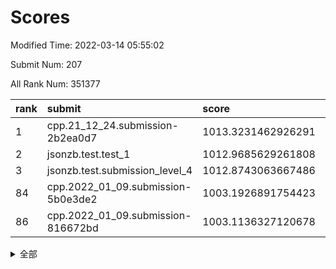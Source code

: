 # Scores

Modified Time: 2022-03-14 05:55:02

Submit Num: 207

All Rank Num: 351377

| rank |               submit               |       score        |       sigma        | pk_num |
| :--- | :--------------------------------- | :----------------- | :----------------- | :----- |
| 1    | cpp.21_12_24.submission-2b2ea0d7   | 1013.3231462926291 | 0.7974467662509251 | 6791   |
| 2    | jsonzb.test.test_1                 | 1012.9685629261808 | 0.7966825088760742 | 6791   |
| 3    | jsonzb.test.submission_level_4     | 1012.8743063667486 | 0.7975489472679352 | 6794   |
| 84   | cpp.2022_01_09.submission-5b0e3de2 | 1003.1926891754423 | 0.7075718841918109 | 6788   |
| 86   | cpp.2022_01_09.submission-816672bd | 1003.1136327120678 | 0.7021455731878287 | 6792   |


<details>
<summary>全部</summary>

| rank |                 submit                 |       score        |       sigma        | pk_num |
| :--- | :------------------------------------- | :----------------- | :----------------- | :----- |
| 1    | cpp.21_12_24.submission-2b2ea0d7       | 1013.3231462926291 | 0.7974467662509251 | 6791   |
| 2    | jsonzb.test.test_1                     | 1012.9685629261808 | 0.7966825088760742 | 6791   |
| 3    | jsonzb.test.submission_level_4         | 1012.8743063667486 | 0.7975489472679352 | 6794   |
| 4    | gobigger.level_3.submission_level_3_38 | 1011.8092203729238 | 0.7805758348094715 | 6790   |
| 5    | gobigger.level_3.submission_level_3_12 | 1011.544994404754  | 0.810473588836071  | 6787   |
| 6    | gobigger.level_3.submission_level_3_6  | 1011.1789882743083 | 0.7804239583129191 | 6791   |
| 7    | gobigger.level_3.submission_level_3_9  | 1010.9783134997181 | 0.7533801324192942 | 6791   |
| 8    | gobigger.level_3.submission_level_3_14 | 1010.8665324775053 | 0.7655487002019692 | 6794   |
| 9    | gobigger.level_3.submission_level_3_33 | 1010.7524026488529 | 0.7674101739699636 | 6784   |
| 10   | gobigger.level_3.submission_level_3_30 | 1010.6261666043015 | 0.7760695920561007 | 6796   |
| 11   | gobigger.level_3.submission_level_3_3  | 1010.4426125985299 | 0.7528232527793801 | 6799   |
| 12   | gobigger.level_3.submission_level_3_48 | 1010.4384605956922 | 0.7432565724979364 | 6785   |
| 13   | gobigger.level_3.submission_level_3_49 | 1010.4264816983205 | 0.7764236153879495 | 6787   |
| 14   | gobigger.level_3.submission_level_3_13 | 1010.424185051171  | 0.7778401847426699 | 6791   |
| 15   | gobigger.level_3.submission_level_3_27 | 1010.4185136016625 | 0.8100871004215197 | 6791   |
| 16   | gobigger.level_3.submission_level_3_18 | 1010.3665300335157 | 0.7457983221014046 | 6792   |
| 17   | gobigger.level_3.submission_level_3_0  | 1010.3581256250604 | 0.7490814097375939 | 6792   |
| 18   | gobigger.level_3.submission_level_3_5  | 1010.3377223197025 | 0.760100552956289  | 6790   |
| 19   | gobigger.level_3.submission_level_3_26 | 1010.3066723220643 | 0.7793836522239603 | 6791   |
| 20   | gobigger.level_3.submission_level_3_15 | 1010.3058215844708 | 0.7484455592104625 | 6793   |
| 21   | gobigger.level_3.submission_level_3_25 | 1010.2639202026505 | 0.7443479216773494 | 6790   |
| 22   | gobigger.level_3.submission_level_3_41 | 1010.2416051733292 | 0.7435728754999021 | 6793   |
| 23   | gobigger.level_3.submission_level_3_10 | 1010.2069224057526 | 0.7546556051701603 | 6787   |
| 24   | gobigger.level_3.submission_level_3_43 | 1010.1744659725434 | 0.778740184561237  | 6790   |
| 25   | gobigger.level_3.submission_level_3_40 | 1010.1581915367993 | 0.7633907602711795 | 6790   |
| 26   | gobigger.level_3.submission_level_3_7  | 1010.1516859591667 | 0.7538937826199616 | 6789   |
| 27   | gobigger.level_3.submission_level_3_47 | 1009.9838623054974 | 0.7897991590217148 | 6793   |
| 28   | gobigger.level_3.submission_level_3_32 | 1009.9605326749964 | 0.75246057723179   | 6791   |
| 29   | gobigger.level_3.submission_level_3_28 | 1009.9531896486536 | 0.7632397701694438 | 6792   |
| 30   | gobigger.level_3.submission_level_3_46 | 1009.9353386176796 | 0.7644226434186201 | 6791   |
| 31   | gobigger.level_3.submission_level_3_45 | 1009.7934846746281 | 0.7728792432830043 | 6788   |
| 32   | gobigger.level_3.submission_level_3_36 | 1009.7604862253929 | 0.7534759328458227 | 6785   |
| 33   | gobigger.level_3.submission_level_3_11 | 1009.7537627789011 | 0.7512858839091592 | 6793   |
| 34   | gobigger.level_3.submission_level_3_21 | 1009.6964469216271 | 0.7649119990943443 | 6790   |
| 35   | gobigger.level_3.submission_level_3_34 | 1009.6875597629731 | 0.743463363492288  | 6796   |
| 36   | gobigger.level_3.submission_level_3_44 | 1009.6776676523776 | 0.7622116559499883 | 6789   |
| 37   | gobigger.level_3.submission_level_3_35 | 1009.6204157138554 | 0.7313968165317506 | 6795   |
| 38   | gobigger.level_3.submission_level_3_19 | 1009.5512556692554 | 0.745384359397786  | 6788   |
| 39   | gobigger.level_3.submission_level_3_1  | 1009.4719304012395 | 0.747990946134141  | 6793   |
| 40   | gobigger.level_3.submission_level_3_42 | 1009.4690666188147 | 0.7623829376970757 | 6793   |
| 41   | gobigger.level_3.submission_level_3_22 | 1009.4667661367872 | 0.7580057982574031 | 6792   |
| 42   | gobigger.level_3.submission_level_3_29 | 1009.4589250489125 | 0.7417006649330894 | 6795   |
| 43   | gobigger.level_3.submission_level_3_17 | 1009.4061890919963 | 0.7564613986655983 | 6790   |
| 44   | gobigger.level_3.submission_level_3_31 | 1009.4013090516866 | 0.7374873306468671 | 6789   |
| 45   | gobigger.level_3.submission_level_3_24 | 1009.3090732413087 | 0.7270126889293054 | 6787   |
| 46   | gobigger.level_3.submission_level_3_20 | 1009.1693938234552 | 0.7482353334394825 | 6789   |
| 47   | gobigger.level_3.submission_level_3_2  | 1009.1651943041762 | 0.7558399797392552 | 6781   |
| 48   | gobigger.level_3.submission_level_3_39 | 1009.0985904922923 | 0.7615112048482628 | 6789   |
| 49   | gobigger.level_3.submission_level_3_37 | 1009.0777059907306 | 0.7534821683794136 | 6790   |
| 50   | gobigger.level_3.submission_level_3_23 | 1009.0074663644709 | 0.7529871016491071 | 6788   |
| 51   | gobigger.level_3.submission_level_3_16 | 1008.9994051111806 | 0.741396656544727  | 6793   |
| 52   | gobigger.level_3.submission_level_3_8  | 1008.8595944222202 | 0.7498533891515203 | 6791   |
| 53   | gobigger.level_3.submission_level_3_4  | 1008.5454094426071 | 0.7536303733650553 | 6790   |
| 54   | gobigger.level_1.submission_level_1_49 | 1005.908954315499  | 0.725023531435577  | 6782   |
| 55   | gobigger.level_1.submission_level_1_13 | 1004.7221084894284 | 0.7255328770353834 | 6787   |
| 56   | gobigger.level_1.submission_level_1_44 | 1004.7144841780602 | 0.7361756166930574 | 6789   |
| 57   | gobigger.level_1.submission_level_1_15 | 1004.662751223327  | 0.7190080638342398 | 6793   |
| 58   | gobigger.level_1.submission_level_1_9  | 1004.5951220999432 | 0.7195977696611263 | 6791   |
| 59   | gobigger.level_1.submission_level_1_25 | 1004.5776442778521 | 0.7280703476401279 | 6790   |
| 60   | gobigger.level_1.submission_level_1_40 | 1004.4454839708775 | 0.7371070971793616 | 6787   |
| 61   | gobigger.level_1.submission_level_1_3  | 1004.4394355076095 | 0.7234760550169868 | 6786   |
| 62   | gobigger.level_1.submission_level_1_23 | 1004.3688276287807 | 0.7292577342865909 | 6785   |
| 63   | gobigger.level_1.submission_level_1_6  | 1004.1655511509971 | 0.7345210049133273 | 6793   |
| 64   | gobigger.level_1.submission_level_1_41 | 1004.0128304116474 | 0.7250648387736246 | 6792   |
| 65   | gobigger.level_1.submission_level_1_33 | 1003.9388236834394 | 0.7152009939285913 | 6787   |
| 66   | gobigger.level_1.submission_level_1_26 | 1003.7881152151111 | 0.719675394810087  | 6789   |
| 67   | gobigger.level_1.submission_level_1_28 | 1003.7516122802194 | 0.7238047890446456 | 6784   |
| 68   | gobigger.level_1.submission_level_1_7  | 1003.7360461366    | 0.7153444427993868 | 6786   |
| 69   | gobigger.level_1.submission_level_1_11 | 1003.664126205299  | 0.7252079584938856 | 6788   |
| 70   | gobigger.level_1.submission_level_1_0  | 1003.6518212412321 | 0.7104962557034024 | 6792   |
| 71   | gobigger.level_1.submission_level_1_10 | 1003.6115239490364 | 0.710538000430132  | 6787   |
| 72   | gobigger.level_1.submission_level_1_4  | 1003.5896823184553 | 0.7170217400669301 | 6789   |
| 73   | gobigger.level_1.submission_level_1_16 | 1003.428424391476  | 0.7177486183362027 | 6789   |
| 74   | gobigger.level_1.submission_level_1_36 | 1003.4007202132059 | 0.7189655306438224 | 6787   |
| 75   | gobigger.level_1.submission_level_1_21 | 1003.3551518167994 | 0.7125165595053997 | 6792   |
| 76   | gobigger.level_1.submission_level_1_5  | 1003.3428307471862 | 0.7087564889047554 | 6787   |
| 77   | gobigger.level_1.submission_level_1_12 | 1003.3296560841251 | 0.7211994634328386 | 6795   |
| 78   | gobigger.level_1.submission_level_1_46 | 1003.323514191615  | 0.7222785660554714 | 6790   |
| 79   | gobigger.level_1.submission_level_1_37 | 1003.303317229919  | 0.7269715297546634 | 6787   |
| 80   | gobigger.level_1.submission_level_1_22 | 1003.2962797274178 | 0.7284947346468639 | 6789   |
| 81   | gobigger.level_1.submission_level_1_48 | 1003.2489482900332 | 0.7137400689131752 | 6789   |
| 82   | gobigger.level_1.submission_level_1_18 | 1003.2382400452457 | 0.72207002874574   | 6791   |
| 83   | gobigger.level_1.submission_level_1_24 | 1003.2109865190304 | 0.712730561695555  | 6786   |
| 84   | cpp.2022_01_09.submission-5b0e3de2     | 1003.1926891754423 | 0.7075718841918109 | 6788   |
| 85   | gobigger.level_1.submission_level_1_29 | 1003.1516156261674 | 0.7152193408844498 | 6792   |
| 86   | cpp.2022_01_09.submission-816672bd     | 1003.1136327120678 | 0.7021455731878287 | 6792   |
| 87   | gobigger.level_1.submission_level_1_20 | 1003.1071088075759 | 0.7129941624588119 | 6790   |
| 88   | gobigger.level_1.submission_level_1_34 | 1003.0636369239089 | 0.7198183433512524 | 6793   |
| 89   | gobigger.level_1.submission_level_1_27 | 1003.0314038352233 | 0.7182752500749903 | 6788   |
| 90   | gobigger.level_1.submission_level_1_1  | 1002.8833039686865 | 0.709775189238235  | 6788   |
| 91   | gobigger.level_1.submission_level_1_14 | 1002.8220051888842 | 0.7109430205436332 | 6791   |
| 92   | gobigger.level_1.submission_level_1_47 | 1002.5586960995977 | 0.7168905968331125 | 6787   |
| 93   | gobigger.level_1.submission_level_1_31 | 1002.5552994409805 | 0.7198207910913903 | 6785   |
| 94   | gobigger.level_1.submission_level_1_2  | 1002.4776910481254 | 0.7128204188496895 | 6787   |
| 95   | gobigger.level_1.submission_level_1_30 | 1002.4738861414075 | 0.7135025223719769 | 6785   |
| 96   | gobigger.level_1.submission_level_1_17 | 1002.4375282376918 | 0.7118986314671393 | 6785   |
| 97   | gobigger.level_1.submission_level_1_8  | 1002.3896207832885 | 0.7174398199036204 | 6790   |
| 98   | gobigger.level_1.submission_level_1_43 | 1002.2692502556589 | 0.7125238900304479 | 6795   |
| 99   | gobigger.level_1.submission_level_1_39 | 1002.1614259899956 | 0.7187347197202022 | 6787   |
| 100  | gobigger.level_1.submission_level_1_38 | 1002.1145863488033 | 0.7155730825001028 | 6787   |
| 101  | gobigger.level_1.submission_level_1_45 | 1002.0695974121853 | 0.7100726227241932 | 6793   |
| 102  | gobigger.level_1.submission_level_1_32 | 1002.054098883504  | 0.7087947016367789 | 6792   |
| 103  | gobigger.level_1.submission_level_1_42 | 1001.9345625289077 | 0.708213988584878  | 6793   |
| 104  | gobigger.level_1.submission_level_1_19 | 1001.8291713593428 | 0.7085483617866243 | 6793   |
| 105  | gobigger.level_1.submission_level_1_35 | 1001.7369253761706 | 0.7246877898854921 | 6792   |
| 106  | gobigger.random.submission_random_0    | 997.292525938038   | 0.7108818551525214 | 6793   |
| 107  | gobigger.random.submission_random_22   | 997.2089562056741  | 0.7126677317334761 | 6795   |
| 108  | gobigger.random.submission_random_38   | 997.0901469349478  | 0.7089690434887338 | 6787   |
| 109  | gobigger.random.submission_random_34   | 996.9927424953435  | 0.7079785695810414 | 6787   |
| 110  | gobigger.random.submission_random_37   | 996.9565470835865  | 0.6982690009765808 | 6785   |
| 111  | gobigger.random.submission_random_26   | 996.7671423272212  | 0.7116062513453101 | 6787   |
| 112  | gobigger.random.submission_random_18   | 996.6966991098305  | 0.7119059587931905 | 6784   |
| 113  | gobigger.random.submission_random_13   | 996.6861912381773  | 0.7059726757549635 | 6794   |
| 114  | gobigger.random.submission_random_10   | 996.6485090435136  | 0.7136766242105408 | 6791   |
| 115  | gobigger.random.submission_random_36   | 996.6480852299132  | 0.7223913021199714 | 6791   |
| 116  | gobigger.random.submission_random_6    | 996.6096324743323  | 0.7171903761878897 | 6789   |
| 117  | gobigger.random.submission_random_19   | 996.597117787246   | 0.7118759070399834 | 6783   |
| 118  | gobigger.random.submission_random_25   | 996.5155867212263  | 0.7020472812660463 | 6800   |
| 119  | gobigger.random.submission_random_33   | 996.4673069919412  | 0.7061768961763678 | 6787   |
| 120  | gobigger.random.submission_random_5    | 996.3975963256008  | 0.7106135677500816 | 6795   |
| 121  | gobigger.random.submission_random_31   | 996.3852263827584  | 0.7076893901036696 | 6791   |
| 122  | gobigger.random.submission_random_48   | 996.315714351145   | 0.7178329604535376 | 6793   |
| 123  | gobigger.random.submission_random_39   | 996.2747974813005  | 0.7182942362324592 | 6785   |
| 124  | gobigger.random.submission_random_47   | 996.2121999887303  | 0.7122178772614816 | 6792   |
| 125  | gobigger.random.submission_random_28   | 996.2102539197497  | 0.7079604087549717 | 6793   |
| 126  | gobigger.random.submission_random_2    | 996.1929987888933  | 0.7001792661528543 | 6788   |
| 127  | gobigger.random.submission_random_29   | 996.1840296553447  | 0.7004287921824823 | 6790   |
| 128  | gobigger.random.submission_random_32   | 996.1829857434839  | 0.7251753406513212 | 6795   |
| 129  | gobigger.random.submission_random_3    | 996.1277310738935  | 0.703233329987233  | 6787   |
| 130  | gobigger.random.submission_random_7    | 996.0934843247181  | 0.7109885829249395 | 6790   |
| 131  | gobigger.random.submission_random_9    | 996.0612167037636  | 0.707315708645846  | 6794   |
| 132  | gobigger.random.submission_random_35   | 995.9967327978432  | 0.7060293394238398 | 6790   |
| 133  | gobigger.random.submission_random_42   | 995.9678985121523  | 0.7030862983771933 | 6786   |
| 134  | gobigger.random.submission_random_20   | 995.954798449116   | 0.7217725555284874 | 6785   |
| 135  | gobigger.random.submission_random_49   | 995.9513692224405  | 0.7049369970294956 | 6791   |
| 136  | gobigger.random.submission_random_21   | 995.8856755004463  | 0.7086455668230341 | 6796   |
| 137  | gobigger.random.submission_random_15   | 995.8817937949374  | 0.7081675196914398 | 6786   |
| 138  | gobigger.random.submission_random_11   | 995.8809613068345  | 0.7151364194857147 | 6779   |
| 139  | gobigger.random.submission_random_8    | 995.8684025186616  | 0.7081357703817914 | 6784   |
| 140  | gobigger.random.submission_random_27   | 995.8519447447823  | 0.7092190732442534 | 6793   |
| 141  | gobigger.random.submission_random_24   | 995.8175635342061  | 0.7143297135247407 | 6794   |
| 142  | gobigger.random.submission_random_43   | 995.8087350171645  | 0.7151986355159723 | 6789   |
| 143  | gobigger.random.submission_random_40   | 995.765982627768   | 0.7172137949402515 | 6790   |
| 144  | gobigger.random.submission_random_1    | 995.7064158375898  | 0.7201525995664717 | 6792   |
| 145  | gobigger.random.submission_random_30   | 995.6570615256483  | 0.703829267309411  | 6788   |
| 146  | gobigger.random.submission_random_17   | 995.6199677198426  | 0.7182431218837311 | 6787   |
| 147  | gobigger.random.submission_random_41   | 995.5362881592256  | 0.69592581226851   | 6786   |
| 148  | gobigger.random.submission_random_12   | 995.4498726417625  | 0.717525656364427  | 6792   |
| 149  | gobigger.random.submission_random_45   | 995.4115847345699  | 0.7134517111275706 | 6790   |
| 150  | gobigger.random.submission_random_14   | 995.3445457289661  | 0.6977190064324011 | 6793   |
| 151  | gobigger.random.submission_random_4    | 995.2455208260425  | 0.7206866256903237 | 6790   |
| 152  | gobigger.random.submission_random_44   | 994.953113756646   | 0.719922717857796  | 6791   |
| 153  | gobigger.random.submission_random_23   | 994.8470211402096  | 0.7250572949234975 | 6794   |
| 154  | gobigger.random.submission_random_16   | 994.5471055665056  | 0.7148227487635751 | 6793   |
| 155  | gobigger.random.submission_random_46   | 994.2375070476614  | 0.7058006433017845 | 6784   |
| 156  | gobigger.level_2.submission_level_2_45 | 994.2037763981334  | 0.7293031213564676 | 6790   |
| 157  | gobigger.level_2.submission_level_2_10 | 993.8058893990466  | 0.7291277893275264 | 6790   |
| 158  | gobigger.level_2.submission_level_2_35 | 993.7778612833617  | 0.7318261103076407 | 6790   |
| 159  | gobigger.level_2.submission_level_2_46 | 993.7776700468744  | 0.7368668827887083 | 6786   |
| 160  | gobigger.level_2.submission_level_2_2  | 993.521526654675   | 0.730615391546017  | 6794   |
| 161  | gobigger.level_2.submission_level_2_11 | 993.4598552291878  | 0.7494659880396161 | 6794   |
| 162  | gobigger.level_2.submission_level_2_15 | 993.3992205955778  | 0.7366094397515907 | 6796   |
| 163  | gobigger.level_2.submission_level_2_28 | 992.9414384983307  | 0.7404429066565259 | 6787   |
| 164  | gobigger.level_2.submission_level_2_42 | 992.9378589505214  | 0.7394032402292816 | 6790   |
| 165  | gobigger.level_2.submission_level_2_49 | 992.9160444755455  | 0.7469937581935784 | 6794   |
| 166  | gobigger.level_2.submission_level_2_6  | 992.8829954449582  | 0.7400643826968248 | 6785   |
| 167  | gobigger.level_2.submission_level_2_34 | 992.8436160941228  | 0.7426554317290186 | 6786   |
| 168  | gobigger.level_2.submission_level_2_16 | 992.7921992807071  | 0.7512463783644884 | 6789   |
| 169  | gobigger.level_2.submission_level_2_21 | 992.7186340200032  | 0.7383428214365477 | 6794   |
| 170  | gobigger.level_2.submission_level_2_47 | 992.6746710823088  | 0.7381011792925246 | 6794   |
| 171  | gobigger.level_2.submission_level_2_20 | 992.6716633341227  | 0.7435547510460705 | 6793   |
| 172  | gobigger.level_2.submission_level_2_26 | 992.6590497685023  | 0.7310959740760372 | 6792   |
| 173  | gobigger.level_2.submission_level_2_30 | 992.4668136836917  | 0.7411921390460003 | 6794   |
| 174  | gobigger.level_2.submission_level_2_29 | 992.4631429624883  | 0.7269936769503054 | 6791   |
| 175  | gobigger.level_2.submission_level_2_38 | 992.4577478914814  | 0.7297908240033439 | 6787   |
| 176  | gobigger.level_2.submission_level_2_0  | 992.4510614075242  | 0.728913343345473  | 6792   |
| 177  | gobigger.level_2.submission_level_2_27 | 992.4397474950124  | 0.7528576202916406 | 6791   |
| 178  | gobigger.level_2.submission_level_2_23 | 992.3696556527495  | 0.769019652431602  | 6791   |
| 179  | gobigger.level_2.submission_level_2_40 | 992.3479781946914  | 0.7445389075003563 | 6789   |
| 180  | gobigger.level_2.submission_level_2_48 | 992.2685128802473  | 0.7496840606494803 | 6792   |
| 181  | gobigger.level_2.submission_level_2_1  | 992.1980199515228  | 0.7600276748393366 | 6789   |
| 182  | gobigger.level_2.submission_level_2_24 | 992.0968184297743  | 0.740262931638942  | 6791   |
| 183  | gobigger.level_2.submission_level_2_33 | 992.0305030785642  | 0.7440699633817971 | 6788   |
| 184  | gobigger.level_2.submission_level_2_4  | 991.9873983269958  | 0.7443647463416438 | 6788   |
| 185  | gobigger.level_2.submission_level_2_43 | 991.986829896593   | 0.7405209970276833 | 6789   |
| 186  | gobigger.level_2.submission_level_2_3  | 991.981430308205   | 0.746308594420872  | 6789   |
| 187  | gobigger.level_2.submission_level_2_22 | 991.977187926005   | 0.7362593415565036 | 6797   |
| 188  | gobigger.level_2.submission_level_2_39 | 991.927890814892   | 0.7501221457622763 | 6789   |
| 189  | gobigger.level_2.submission_level_2_37 | 991.9010100988394  | 0.7428976926367195 | 6786   |
| 190  | gobigger.level_2.submission_level_2_14 | 991.899941000655   | 0.7583249763676588 | 6791   |
| 191  | gobigger.level_2.submission_level_2_32 | 991.6302812463606  | 0.7737428468904543 | 6791   |
| 192  | gobigger.level_2.submission_level_2_17 | 991.5406158542274  | 0.7414171279957767 | 6792   |
| 193  | gobigger.level_2.submission_level_2_41 | 991.4568297873152  | 0.7482958020008748 | 6790   |
| 194  | gobigger.level_2.submission_level_2_36 | 991.3293262087386  | 0.7525922965273159 | 6791   |
| 195  | gobigger.level_2.submission_level_2_12 | 991.103166421362   | 0.7727330003598395 | 6790   |
| 196  | gobigger.level_2.submission_level_2_19 | 990.9505723020679  | 0.7556792010454484 | 6791   |
| 197  | gobigger.level_2.submission_level_2_13 | 990.8803100906382  | 0.756829663260039  | 6787   |
| 198  | gobigger.level_2.submission_level_2_5  | 990.8612457567651  | 0.7527150477029622 | 6790   |
| 199  | gobigger.level_2.submission_level_2_7  | 990.7747223308406  | 0.7615711943178202 | 6790   |
| 200  | gobigger.level_2.submission_level_2_31 | 990.6548820187503  | 0.7609719179016823 | 6787   |
| 201  | gobigger.level_2.submission_level_2_8  | 990.4457647410751  | 0.7397862561316987 | 6791   |
| 202  | gobigger.level_2.submission_level_2_25 | 990.4096399129922  | 0.7601199753258008 | 6794   |
| 203  | gobigger.level_2.submission_level_2_44 | 990.3622665768002  | 0.769272886327872  | 6784   |
| 204  | gobigger.level_2.submission_level_2_9  | 989.5603538433982  | 0.7688037282926805 | 6790   |
| 205  | gobigger.level_2.submission_level_2_18 | 989.4646025193771  | 0.7931717293685426 | 6788   |
| 206  | gobigger.none.submission_none_1        | 975.6138000057489  | 1.5022196782904396 | 6787   |
| 207  | gobigger.none.submission_none_0        | 975.1315737415032  | 1.572044518223867  | 6789   |

</details>
